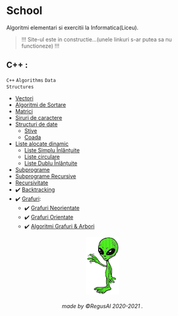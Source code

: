 # School

Algoritmi elementari si exercitii la Informatica(Liceu).
<br>
<blockquote>
!!! Site-ul este in constructie...(unele linkuri s-ar putea sa nu functioneze) !!!
</blockquote>

##  C++ :
<code class="language-plaintext highlighter-rouge">C++</code> <code class="language-plaintext highlighter-rouge">Algorithms</code> <code class="language-plaintext highlighter-rouge">Data Structures</code>

- [Vectori]()
- [Algoritmi de Sortare]()
- [Matrici]()
- [Siruri de caractere](https://github.com/RegusAl/School/tree/main/Siruri%20de%20caractere)
- [Structuri de date]()
    * [Stive]()
    * [Coada]()
- [Liste alocate dinamic]()
    * [Liste Simplu Înlănțuite]()
    * [Liste circulare]()
    * [Liste Dublu Înlănțuite]()
- [Subprograme]()
- [Subprograme Recursive]()
- [Recursivitate]()
- ✔️ [Backtracking](https://github.com/RegusAl/School/tree/main/Backtracking)
- ✔️ [Grafuri](https://github.com/RegusAl/School/tree/main/Grafuri): 
     * ✔️ [Grafuri Neorientate](https://github.com/RegusAl/School/tree/main/Grafuri/Grafuri%20neorientate)
     * ✔️ [Grafuri Orientate](https://github.com/RegusAl/School/tree/main/Grafuri/Grafuri%20orientate)
     * ✔️ [Algoritmi Grafuri & Arbori](https://github.com/RegusAl/School/tree/main/Grafuri/Algoritmi%20Grafuri%20%26%20Arbori)

    

<p align="center">
<img src="https://raw.githubusercontent.com/RegusAl/School/main/Website/alien.gif" height="150px">
</p>
<h6 align="center"> made by  ©RegusAl 2020-2021 .</h6>

